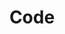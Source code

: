 ---
title: Code
tags:
icon: code
svg: '<svg xmlns="http://www.w3.org/2000/svg" width="24" height="24" fill="none" viewBox="0 0 24 24" stroke-width="1.5" stroke-linecap="round" stroke-linejoin="round" stroke="currentColor"><path d="m17.09 8.474.23.23c1.789 1.79 2.683 2.684 2.683 3.796 0 1.112-.894 2.007-2.683 3.796l-.23.23M13.876 5.5l-3.751 14M6.91 8.474l-.23.23c-1.789 1.79-2.684 2.684-2.684 3.796 0 1.112.895 2.007 2.685 3.796l.23.23"/></svg>'
---